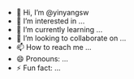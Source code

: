 - 👋 Hi, I’m @yinyangsw
- 👀 I’m interested in ...
- 🌱 I’m currently learning ...
- 💞️ I’m looking to collaborate on ...
- 📫 How to reach me ...
- 😄 Pronouns: ...
- ⚡ Fun fact: ...

<!---
yinyangsw/yinyangsw is a ✨ special ✨ repository because its `README.md` (this file) appears on your GitHub profile.
You can click the Preview link to take a look at your changes.
--->
